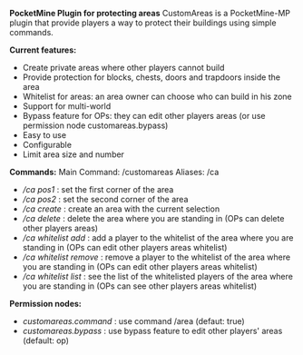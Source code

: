 **PocketMine Plugin for protecting areas**
CustomAreas is a PocketMine-MP plugin that provide players a way to protect their buildings using simple commands.

**Current features:**

- Create private areas where other players cannot build
- Provide protection for blocks, chests, doors and trapdoors inside the area
- Whitelist for areas: an area owner can choose who can build in his zone
- Support for multi-world
- Bypass feature for OPs: they can edit other players areas (or use permission node customareas.bypass)
- Easy to use
- Configurable
- Limit area size and number


**Commands:**
Main Command: /customareas
Aliases: /ca

- _/ca pos1_ : set the first corner of the area
- _/ca pos2_ : set the second corner of the area
- _/ca create_ : create an area with the current selection
- _/ca delete_ : delete the area where you are standing in (OPs can delete other players areas)
- _/ca whitelist add_ : add a player to the whitelist of the area where you are standing in (OPs can edit other players areas whitelist)
- _/ca whitelist remove_ : remove a player to the whitelist of the area where you are standing in (OPs can edit other players areas whitelist)
- _/ca whitelist list_ : see the list of the whitelisted players of the area where you are standing in (OPs can see other players areas whitelist)


**Permission nodes:**

- _customareas.command_ : use command /area (defaut: true)
- _customareas.bypass_ : use bypass feature to edit other players' areas (default: op)